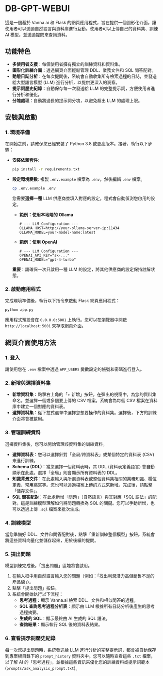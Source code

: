 # DB-GPT-WEBUI

這是一個基於 Vanna.ai 和 Flask 的網頁應用程式，旨在提供一個圖形化介面，讓使用者可以透過自然語言與資料庫進行互動。使用者可以上傳自己的資料集、訓練 AI 模型，並透過提問來查詢資料。

## 功能特色

- **多使用者支援**：每個使用者擁有獨立的訓練資料和資料集。
- **圖形化訓練介面**：透過網頁介面輕鬆管理 DDL、業務文件和 SQL 問答配對。
- **動態日誌分析**：在每次提問後，系統會自動收集所有檢索過程的日誌，並發送給大型語言模型 (LLM) 進行分析，以提供更深入的洞察。
- **提示詞歷史紀錄**：自動保存每一次發送給 LLM 的完整提示詞，方便使用者進行分析和優化。
- **分塊處理**：自動將過長的提示詞分塊，以避免超出 LLM 的處理上限。

## 安裝與啟動

### 1. 環境準備

在開始之前，請確保您已經安裝了 Python 3.8 或更高版本。接著，執行以下步驟：

- **安裝依賴套件**:
  ```bash
  pip install -r requirements.txt
  ```

- **設定環境變數**:
  複製 `.env.example` 檔案為 `.env`，然後編輯 `.env` 檔案。
  ```bash
  cp .env.example .env
  ```
  您需要**選擇一種** LLM 供應商並填入對應的設定。程式會自動偵測您啟用的設定。

  - **範例：使用本地端的 Ollama**
    ```
    # --- LLM Configuration ---
    OLLAMA_HOST=http://your-ollama-server-ip:11434
    OLLAMA_MODEL=your-model-name:latest
    ```
  - **範例：使用 OpenAI**
    ```
    # --- LLM Configuration ---
    OPENAI_API_KEY="sk-..."
    OPENAI_MODEL="gpt-4-turbo"
    ```
  **重要**：請確保一次只啟用一種 LLM 的設定，將其他供應商的設定保持註解狀態。

### 2. 啟動應用程式

完成環境準備後，執行以下指令來啟動 Flask 網頁應用程式：

```bash
python app.py
```

應用程式預設會在 `0.0.0.0:5001` 上執行。您可以在瀏覽器中開啟 `http://localhost:5001` 來存取網頁介面。

## 網頁介面使用方法

### 1. 登入

請使用您在 `.env` 檔案中透過 `APP_USERS` 變數設定的帳號和密碼進行登入。

### 2. 新增與選擇資料集

- **新增資料集**：點擊右上角的「+ 新增」按鈕。在彈出的視窗中，為您的資料集命名，並選擇一個或多個要上傳的 CSV 檔案。系統會為每個 CSV 檔案在資料庫中建立一個對應的資料表。
- **選擇資料集**：從下拉式選單中選擇您想要操作的資料集。選擇後，下方的訓練介面將會被啟用。

### 3. 管理訓練資料

選擇資料集後，您可以開始管理該資料集的訓練資料。

- **選擇資料表**：您可以選擇針對「全局/跨資料表」或某個特定的資料表 (CSV) 來進行訓練。
- **Schema (DDL)**：當您選擇一個資料表時，其 DDL (資料表定義語言) 會自動顯示在此處。選擇「全局」則會顯示所有資料表的 DDL。
- **知識背景文件**：在此處輸入與所選資料表或整個資料集相關的業務知識、欄位定義、常用縮寫等。您也可以透過檔案上傳的方式來新增。完成後，請點擊「儲存文件」。
- **SQL 問答配對**：在此處新增「問題」（自然語言）與其對應「SQL 語法」的配對。這是訓練模型理解如何將問題轉換為 SQL 的關鍵。您可以手動新增，也可以透過上傳 `.sql` 檔案來批次生成。

### 4. 訓練模型

當您準備好 DDL、文件和問答配對後，點擊「重新訓練整個模型」按鈕。系統會將這些資料向量化並儲存起來，用於後續的提問。

### 5. 提出問題

模型訓練完成後，「提出問題」區塊將會啟用。

1.  在輸入框中用自然語言輸入您的問題（例如：「找出利潤潛力高但銷售不足的產品線」）。
2.  點擊「提出問題」按鈕。
3.  系統會開始執行以下流程：
    - **思考過程**：顯示 Vanna.ai 檢索 DDL、文件和相似問答的過程。
    - **SQL 查詢思考過程分析表**：顯示由 LLM 根據所有日誌分析後產生的思考過程摘要。
    - **生成的 SQL**：顯示最終由 AI 生成的 SQL 語法。
    - **查詢結果**：顯示執行 SQL 後的資料表結果。

### 6. 查看提示詞歷史紀錄

每一次您提出問題時，系統發送給 LLM 進行分析的完整提示詞，都會被自動保存到專案根目錄下的 `prompt_history` 資料夾中。您可以隨時查看這些 `.txt` 檔案，以了解 AI 的「思考過程」，並根據這些資訊來優化您的訓練資料或提示詞範本 (`prompts/ask_analysis_prompt.txt`)。
